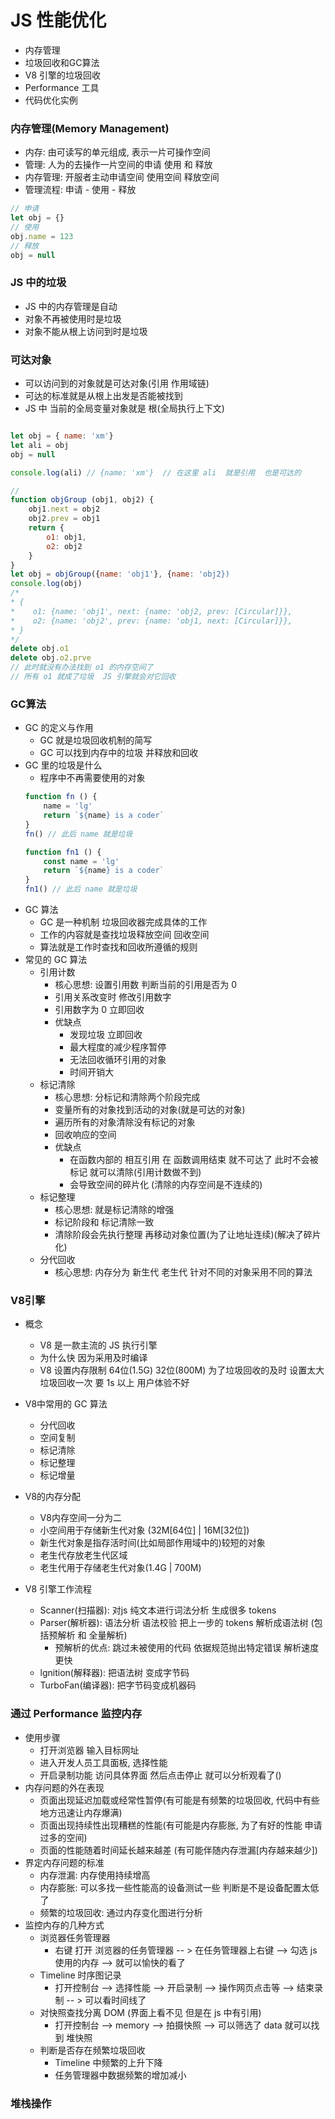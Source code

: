 # JS 性能优化
- 内存管理
- 垃圾回收和GC算法
- V8 引擎的垃圾回收
- Performance 工具
- 代码优化实例

### 内存管理(Memory Management)
- 内存: 由可读写的单元组成, 表示一片可操作空间
- 管理: 人为的去操作一片空间的申请 使用 和 释放
- 内存管理: 开服者主动申请空间 使用空间 释放空间
- 管理流程: 申请 - 使用 - 释放

```js
// 申请
let obj = {}
// 使用
obj.name = 123
// 释放
obj = null
```

### JS 中的垃圾
- JS 中的内存管理是自动
- 对象不再被使用时是垃圾
- 对象不能从根上访问到时是垃圾

### 可达对象
- 可以访问到的对象就是可达对象(引用 作用域链)
- 可达的标准就是从根上出发是否能被找到
- JS 中 当前的全局变量对象就是 根(全局执行上下文)
```js

let obj = { name: 'xm'}
let ali = obj 
obj = null

console.log(ali) // {name: 'xm'}  // 在这里 ali  就是引用  也是可达的

//
function objGroup (obj1, obj2) {
    obj1.next = obj2
    obj2.prev = obj1
    return {
        o1: obj1,
        o2: obj2
    }
}
let obj = objGroup({name: 'obj1'}, {name: 'obj2})
console.log(obj)
/*
* {
*    o1: {name: 'obj1', next: {name: 'obj2, prev: [Circular]}},
*    o2: {name: 'obj2', prev: {name: 'obj1, next: [Circular]}},
* }
*/
delete obj.o1
delete obj.o2.prve
// 此时就没有办法找到 o1 的内存空间了
// 所有 o1 就成了垃圾  JS 引擎就会对它回收 
```

### GC算法
- GC 的定义与作用
    - GC 就是垃圾回收机制的简写
    - GC 可以找到内存中的垃圾 并释放和回收
- GC 里的垃圾是什么
    - 程序中不再需要使用的对象
    ```js
    function fn () {
        name = 'lg'
        return `${name} is a coder`
    }
    fn() // 此后 name 就是垃圾

    function fn1 () {
        const name = 'lg'
        return `${name} is a coder`
    }
    fn1() // 此后 name 就是垃圾
    ```
- GC 算法
    - GC 是一种机制 垃圾回收器完成具体的工作
    - 工作的内容就是查找垃圾释放空间 回收空间
    - 算法就是工作时查找和回收所遵循的规则
- 常见的 GC 算法
    - 引用计数
        - 核心思想: 设置引用数 判断当前的引用是否为 0
        - 引用关系改变时 修改引用数字
        - 引用数字为 0 立即回收
        - 优缺点
            - 发现垃圾 立即回收
            - 最大程度的减少程序暂停
            - 无法回收循环引用的对象
            - 时间开销大
    - 标记清除
        - 核心思想: 分标记和清除两个阶段完成
        - 变量所有的对象找到活动的对象(就是可达的对象)
        - 遍历所有的对象清除没有标记的对象
        - 回收响应的空间
        - 优缺点
            - 在函数内部的 相互引用 在 函数调用结束  就不可达了 此时不会被标记  就可以清除(引用计数做不到)
            - 会导致空间的碎片化 (清除的内存空间是不连续的)
    - 标记整理
        - 核心思想: 就是标记清除的增强
        - 标记阶段和 标记清除一致
        - 清除阶段会先执行整理 再移动对象位置(为了让地址连续)(解决了碎片化)
    - 分代回收
        - 核心思想: 内存分为 新生代 老生代 针对不同的对象采用不同的算法
### V8引擎
- 概念 
    - V8 是一款主流的 JS 执行引擎
    - 为什么快  因为采用及时编译
    - V8 设置内存限制  64位(1.5G) 32位(800M) 为了垃圾回收的及时 设置太大 垃圾回收一次 要 1s 以上 用户体验不好

- V8中常用的 GC 算法
    - 分代回收
    - 空间复制
    - 标记清除
    - 标记整理
    - 标记增量
- V8的内存分配
    - V8内存空间一分为二
    - 小空间用于存储新生代对象 (32M[64位] | 16M[32位])
    - 新生代对象是指存活时间(比如局部作用域中的)较短的对象
    - 老生代存放老生代区域
    - 老生代用于存储老生代对象(1.4G | 700M)
- V8 引擎工作流程
    - Scanner(扫描器): 对js 纯文本进行词法分析 生成很多 tokens
    - Parser(解析器): 语法分析 语法校验 把上一步的 tokens 解析成语法树 (包括预解析 和 全量解析)
        - 预解析的优点: 跳过未被使用的代码 依据规范抛出特定错误 解析速度更快
    - lgnition(解释器): 把语法树 变成字节码
    - TurboFan(编译器): 把字节码变成机器码
### 通过 Performance 监控内存
- 使用步骤
    - 打开浏览器 输入目标网址
    - 进入开发人员工具面板, 选择性能
    - 开启录制功能 访问具体界面 然后点击停止  就可以分析观看了()
- 内存问题的外在表现
    - 页面出现延迟加载或经常性暂停(有可能是有频繁的垃圾回收, 代码中有些地方迅速让内存爆满)
    - 页面出现持续性出现糟糕的性能(有可能是内存膨胀, 为了有好的性能 申请过多的空间)
    - 页面的性能随着时间延长越来越差 (有可能伴随内存泄漏[内存越来越少])
- 界定内存问题的标准
    - 内存泄漏: 内存使用持续增高
    - 内存膨胀: 可以多找一些性能高的设备测试一些 判断是不是设备配置太低了
    - 频繁的垃圾回收: 通过内存变化图进行分析
- 监控内存的几种方式
    - 浏览器任务管理器
        - 右键 打开 浏览器的任务管理器 -- > 在任务管理器上右键 --> 勾选 js使用的内存 --> 就可以愉快的看了
    - Timeline 时序图记录
        - 打开控制台 --> 选择性能 --> 开启录制 --> 操作网页点击等 --> 结束录制  -- > 可以看时间线了
    - 对快照查找分离 DOM (界面上看不见 但是在 js 中有引用)
        - 打开控制台 --> memory --> 拍摄快照 --> 可以筛选了 data  就可以找到 堆快照
    - 判断是否存在频繁垃圾回收
        - Timeline 中频繁的上升下降
        - 任务管理器中数据频繁的增加减小

### 堆栈操作













